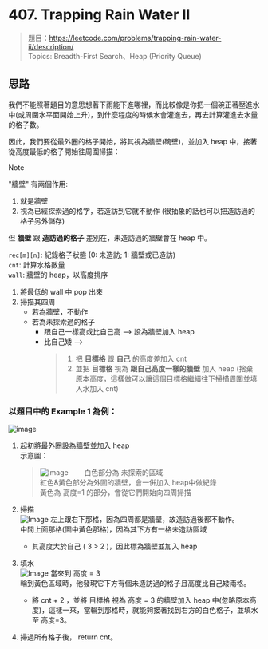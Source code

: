 # 407. Trapping Rain Water II

> 題目：https://leetcode.com/problems/trapping-rain-water-ii/description/  
> Topics: Breadth-First Search、Heap (Priority Queue)

## 思路
我們不能照著題目的意思想著下雨能下進哪裡，而比較像是你把一個碗正著壓進水中(或周圍水平面開始上升)，到什麼程度的時候水會灌進去，再去計算灌進去水量的格子數。

因此，我們要從最外圈的格子開始，將其視為牆壁(碗壁)，並加入 heap 中，接著從高度最低的格子開始往周圍掃描：
> [!NOTE]
> "牆壁" 有兩個作用:  
> 1. 就是牆壁  
> 2. 視為已經探索過的格字，若造訪到它就不動作 (很抽象的話也可以把造訪過的格子另外儲存)  
> 
> 但 **牆壁** 跟 **造訪過的格子** 差別在，未造訪過的牆壁會在 heap 中。
> 

`rec[m][n]`: 紀錄格子狀態 (0: 未造訪; 1: 牆壁或已造訪)  
`cnt`: 計算水格數量  
`wall`: 牆壁的 heap，以高度排序  

1. 將最低的 wall 中 pop 出來  
2. 掃描其四周  
    * 若為牆壁，不動作
    * 若為未探索過的格子  
        * 跟自己一樣高或比自己高 --> 設為牆壁加入 heap
        * 比自己矮 -->  
            > 1. 把 **目標格** 跟 **自己** 的高度差加入 cnt  
            > 2. 並把 **目標格** 視為 **跟自己高度一樣的牆壁** 加入 heap (捨棄原本高度，這樣做可以讓這個目標格繼續往下掃描周圍並填入水加入 cnt)

### 以題目中的 Example 1 為例：  
![image](https://assets.leetcode.com/uploads/2021/04/08/trap1-3d.jpg)

1. 起初將最外圈設為牆壁並加入 heap  
    示意圖：  
    > ![Image](https://i.imgur.com/Gqd9lVh.png)　　
    > 白色部分為 未探索的區域  
    > 紅色&黃色部分為外圍的牆壁，會一併加入 heap中做紀錄  
    > 黃色為 高度=1 的部分，會從它們開始向四周掃描　　

2. 掃描  
    ![Image](https://i.imgur.com/UnUD8XS.png)
    左上跟右下那格，因為四周都是牆壁，故造訪過後都不動作。  
    中間上面那格(圖中黃色那格)，因為其下方有一格未造訪區域
    * 其高度大於自己 ( 3 > 2 )，因此標為牆壁並加入 heap 

3. 填水  
    ![Image](https://i.imgur.com/cUJVpvt.png)
    當來到 高度 = 3  
    輪到黃色區域時，他發現它下方有個未造訪過的格子且高度比自己矮兩格。  
    * 將 cnt + 2 ，並將 目標格 視為 高度 = 3 的牆壁加入 heap 中(忽略原本高度)，這樣一來，當輪到那格時，就能夠接著找到右方的白色格子，並填水至 高度=3。

4. 掃過所有格子後， return cnt。